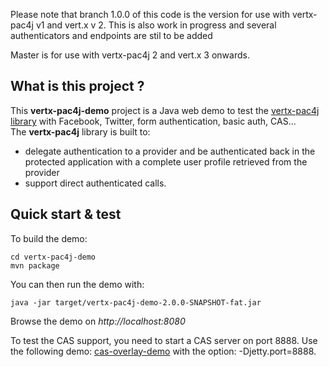 Please note that branch 1.0.0 of this code is the version for use with vertx-pac4j v1 and vert.x v 2.
This is also work in progress and several authenticators and endpoints are stil to be added

Master is for use with vertx-pac4j 2 and vert.x 3 onwards.

## What is this project ?

This **vertx-pac4j-demo** project is a Java web demo to test the [vertx-pac4j library](https://github.com/pac4j/vertx-pac4j) with Facebook, Twitter, form authentication, basic auth, CAS...  
The **vertx-pac4j** library is built to:

- delegate authentication to a provider and be authenticated back in the protected application with a complete user profile retrieved from the provider
- support direct authenticated calls.


## Quick start & test

To build the demo:

    cd vertx-pac4j-demo
    mvn package

You can then run the demo with:

    java -jar target/vertx-pac4j-demo-2.0.0-SNAPSHOT-fat.jar

Browse the demo on *http://localhost:8080*

To test the CAS support, you need to start a CAS server on port 8888. 
Use the following demo: [cas-overlay-demo](https://github.com/leleuj/cas-overlay-demo) with the option: -Djetty.port=8888.
